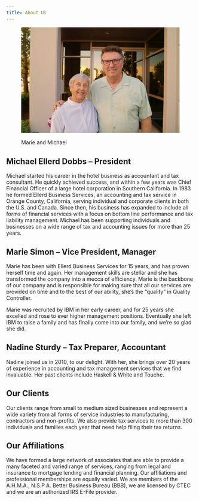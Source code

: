 ```yaml
---
title: About Us
---
```


<figure>
  <img src="/uploads/michael-marie.jpg" width="500" alt="Marie and Michael" />
  <p>Marie and Michael</p>
</figure>

## Michael Ellerd Dobbs – President

Michael started his career in the hotel business as accountant and tax consultant. He quickly achieved success, and within a few years was Chief Financial Officer of a large hotel corporation in Southern California. In 1983 he formed Ellerd Business Services, an accounting and tax service in Orange County, California, serving individual and corporate clients in both the U.S. and Canada. Since then, his business has expanded to include all forms of financial services with a focus on bottom line performance and tax liability management. Michael has been supporting individuals and businesses on a wide range of tax and accounting issues for more than 25 years.

## Marie Simon – Vice President, Manager

Marie has been with Ellerd Business Services for 15 years, and has proven herself time and again. Her management skills are stellar and she has transformed the company into a mecca of efficiency. Marie is the backbone of our company and is responsible for making sure that all our services are provided on time and to the best of our ability, she’s the “quality” in Quality Controller.

Marie was recruited by IBM in her early career, and for 25 years she excelled and rose to ever higher management positions. Eventually she left IBM to raise a family and has finally come into our family, and we’re so glad she did.

## Nadine Sturdy – Tax Preparer, Accountant

Nadine joined us in 2010, to our delight. With her, she brings over 20 years of experience in accounting and tax management services that we find invaluable. Her past clients include Haskell & White and Touche.

## Our Clients

Our clients range from small to medium sized businesses and represent a wide variety from all forms of service industries to manufacturing, contractors and non-profits. We also provide tax services to more than 300 individuals and families each year that need help filing their tax returns.

## Our Affiliations

We have formed a large network of associates that are able to provide a many faceted and varied range of services, ranging from legal and insurance to mortgage lending and financial planning. Our affiliations and professional memberships are equally varied. We are members of the A.H.M.A., N.S.P.A. Better Business Bureau (BBB), we are licensed by CTEC and we are an authorized IRS E-File provider.

